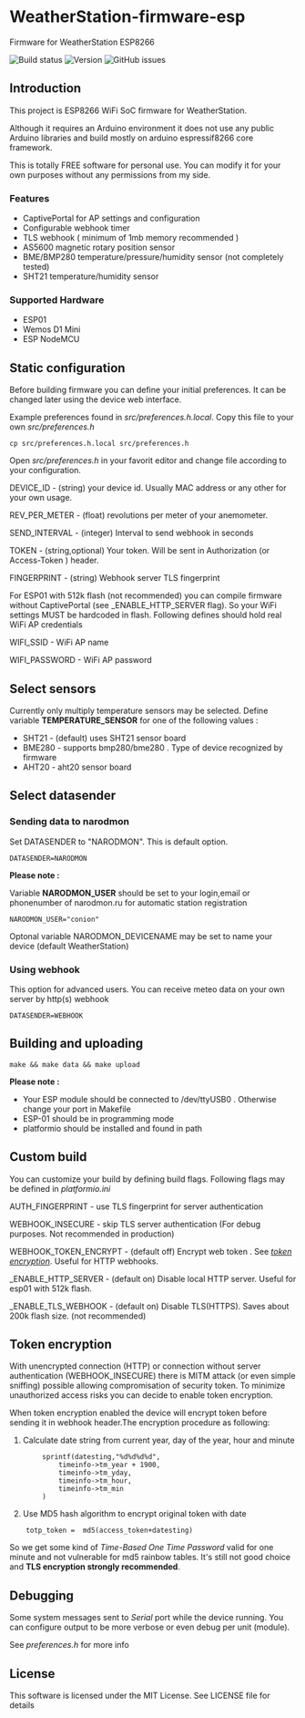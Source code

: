 # WeatherStation-firmware-esp
Firmware for WeatherStation ESP8266


![Build status](https://github.com/vt77/WeatherStation-firmware-esp/actions/workflows/main.yml/badge.svg) 
![Version](https://img.shields.io/github/v/release/vt77/WeatherStation-firmware-esp)
![GitHub issues](https://img.shields.io/github/issues-raw/vt77/WeatherStation-firmware-esp)

## Introduction
This project is ESP8266 WiFi SoC firmware for WeatherStation. 

Although it requires an Arduino environment it does not use any public Arduino libraries and build mostly on arduino espressif8266 core framework. 

This is totally FREE software for personal use. You can modify it for your own purposes without any permissions from my side.

### Features
* CaptivePortal for AP settings and configuration
* Configurable webhook timer
* TLS webhook ( minimum of 1mb memory recommended )
* AS5600 magnetic rotary position sensor
* BME/BMP280 temperature/pressure/humidity sensor (not completely tested)
* SHT21 temperature/humidity sensor

### Supported Hardware

* ESP01
* Wemos D1 Mini
* ESP NodeMCU

## Static configuration

Before building firmware you can define your initial preferences. It can be changed later using the device web interface.

Example preferences found in *src/preferences.h.local*. Copy this file to your own *src/preferences.h*

```
cp src/preferences.h.local src/preferences.h
```

Open *src/preferences.h* in your favorit editor and change file according to your configuration.

DEVICE_ID - (string) your device id. Usually MAC address or any other for your own usage.

REV_PER_METER - (float) revolutions per meter of your anemometer.

SEND_INTERVAL - (integer) Interval to send webhook in seconds

TOKEN  - (string,optional) Your token. Will be sent in Authorization (or Access-Token ) header.

FINGERPRINT - (string) Webhook server TLS fingerprint 

For ESP01 with 512k flash (not recommended) you can compile firmware without CaptivePortal (see _ENABLE_HTTP_SERVER flag). So your WiFi settings MUST be hardcoded in flash. Following defines should hold real WiFi AP credentials 

WIFI_SSID  - WiFi AP name

WIFI_PASSWORD - WiFi AP password

## Select sensors

Currently only multiply temperature sensors may be selected. Define variable **TEMPERATURE_SENSOR** for one of the following values :

* SHT21 - (default) uses SHT21 sensor board
* BME280 - supports bmp280/bme280 . Type of device recognized by firmware 
* AHT20 - aht20 sensor board   

## Select datasender


### Sending data to narodmon 

Set DATASENDER to "NARODMON". This is default option.

```
DATASENDER=NARODMON
```

**Please note :**

Variable __NARODMON_USER__  should be set to your login,email or phonenumber of narodmon.ru for automatic station registration

```
NARODMON_USER="conion"
```

Optonal variable NARODMON_DEVICENAME may be set to name your device (default WeatherStation)

### Using webhook 

This option for advanced users. You can receive meteo data on your own server by http(s) webhook 

```
DATASENDER=WEBHOOK
```


## Building and uploading

```
make && make data && make upload
```

**Please note :**
* Your ESP module should be connected to /dev/ttyUSB0 . Otherwise change your port in Makefile
* ESP-01 should be in programming mode
* platformio should be installed and found in path

## Custom build
You can customize your build by defining build flags. Following flags may be defined in *platformio.ini*

AUTH_FINGERPRINT  - use TLS fingerprint for server authentication

WEBHOOK_INSECURE - skip TLS server authentication (For debug purposes. Not recommended in production)

WEBHOOK_TOKEN_ENCRYPT - (default off) Encrypt web token . See [*token encryption*](#token-encryption). Useful for HTTP webhooks. 

_ENABLE_HTTP_SERVER - (default on) Disable local HTTP server. Useful for esp01 with 512k flash.

_ENABLE_TLS_WEBHOOK - (default on) Disable TLS(HTTPS). Saves about 200k flash size. (not recommended)

## Token encryption

With unencrypted connection (HTTP) or connection without server authentication 
(WEBHOOK_INSECURE) there is MITM attack (or even simple sniffing) possible allowing compromisation of security token. To minimize unauthorized access risks you can decide to enable token encryption.

When token encryption enabled the device will encrypt token before sending it in webhook header.The encryption procedure as following: 

1. Calculate date string from current year, day of the year, hour and minute
```        
        sprintf(datesting,"%d%d%d%d",
            timeinfo->tm_year + 1900,
            timeinfo->tm_yday,
            timeinfo->tm_hour,
            timeinfo->tm_min
        )
```
2. Use MD5 hash algorithm to encrypt original token with date

```
    totp_token =  md5(access_token+datesting)
```

So we get some kind of *Time-Based One Time Password*  valid for one minute and not vulnerable for md5 rainbow tables. It's still not good choice and **TLS encryption strongly recommended**. 

## Debugging

Some system messages sent to *Serial* port while the device running. You can configure output to be more verbose or even debug per unit (module). 

See *preferences.h* for more info

## License
This software is licensed under the MIT License. See LICENSE file for details


